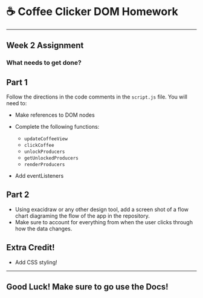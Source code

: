 # :coffee: Coffee Clicker DOM Homework

<hr/>

## Week 2 Assignment



### What needs to get done?

## Part 1

Follow the directions in the code comments in the ```script.js``` file. You will need to:

- Make references to DOM nodes

- Complete the following functions:
  - ```updateCoffeeView```
  - ```clickCoffee```
  - ```unlockProducers```
  - ```getUnlockedProducers```
  - ```renderProducers```

 - Add eventListeners

 ## Part 2

 - Using exacidraw or any other design tool, add a screen shot of a flow chart diagraming the flow of the app in the repository.
 - Make sure to account for everything from when the user clicks through how the data changes.

 ## Extra Credit!

 - Add CSS styling!

 <hr/>

 ## Good Luck! Make sure to go use the Docs!
